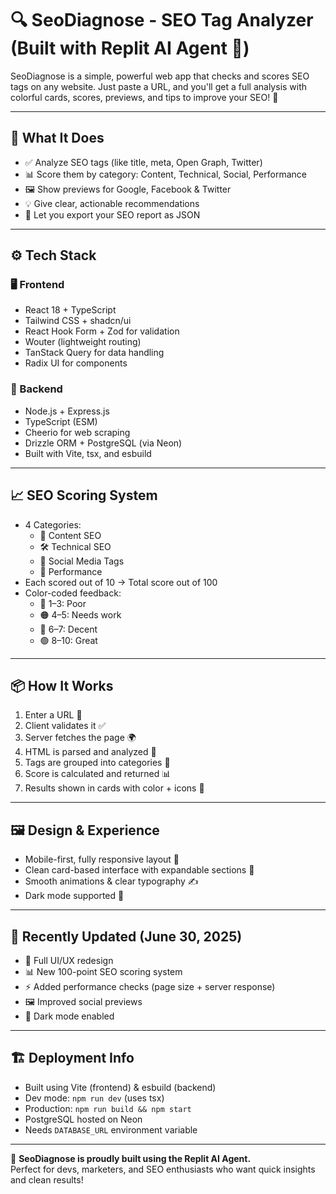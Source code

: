# 🔍 SeoDiagnose - SEO Tag Analyzer (Built with Replit AI Agent 🧠)

SeoDiagnose is a simple, powerful web app that checks and scores SEO tags on any website. Just paste a URL, and you'll get a full analysis with colorful cards, scores, previews, and tips to improve your SEO! 🎯

---

## 🚀 What It Does

- ✅ Analyze SEO tags (like title, meta, Open Graph, Twitter)
- 📊 Score them by category: Content, Technical, Social, Performance
- 🖼️ Show previews for Google, Facebook & Twitter
- 💡 Give clear, actionable recommendations
- 📁 Let you export your SEO report as JSON

---

## ⚙️ Tech Stack

### 🖥️ Frontend
- React 18 + TypeScript
- Tailwind CSS + shadcn/ui
- React Hook Form + Zod for validation
- Wouter (lightweight routing)
- TanStack Query for data handling
- Radix UI for components

### 🔧 Backend
- Node.js + Express.js
- TypeScript (ESM)
- Cheerio for web scraping
- Drizzle ORM + PostgreSQL (via Neon)
- Built with Vite, tsx, and esbuild

---

## 📈 SEO Scoring System

- 4 Categories:
  - 📄 Content SEO
  - 🛠️ Technical SEO
  - 📢 Social Media Tags
  - 🚀 Performance
- Each scored out of 10 → Total score out of 100
- Color-coded feedback:
  - 🔴 1–3: Poor
  - 🟠 4–5: Needs work
  - 🔵 6–7: Decent
  - 🟢 8–10: Great

---

## 📦 How It Works

1. Enter a URL 🔗
2. Client validates it ✅
3. Server fetches the page 🌍
4. HTML is parsed and analyzed 🧠
5. Tags are grouped into categories 📂
6. Score is calculated and returned 📊
7. Results shown in cards with color + icons 🎨

---

## 🖼️ Design & Experience

- Mobile-first, fully responsive layout 📱
- Clean card-based interface with expandable sections 📁
- Smooth animations & clear typography ✍️
- Dark mode supported 🌙

---

## 🧪 Recently Updated (June 30, 2025)

- 🔁 Full UI/UX redesign
- 📊 New 100-point SEO scoring system
- ⚡ Added performance checks (page size + server response)
- 🖼️ Improved social previews
- 🌙 Dark mode enabled

---

## 🏗️ Deployment Info

- Built using Vite (frontend) & esbuild (backend)
- Dev mode: `npm run dev` (uses tsx)
- Production: `npm run build && npm start`
- PostgreSQL hosted on Neon
- Needs `DATABASE_URL` environment variable

---

🧠 **SeoDiagnose is proudly built using the Replit AI Agent.**  
Perfect for devs, marketers, and SEO enthusiasts who want quick insights and clean results!
